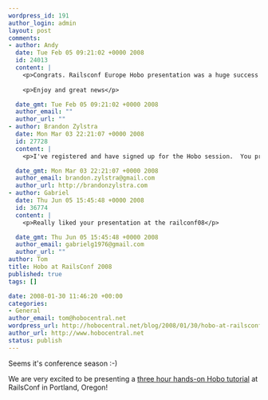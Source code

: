 ```yaml
--- 
wordpress_id: 191
author_login: admin
layout: post
comments: 
- author: Andy
  date: Tue Feb 05 09:21:02 +0000 2008
  id: 24013
  content: |
    <p>Congrats. Railsconf Europe Hobo presentation was a huge success in an hour, so 3 hours this year will be a dream. I just wish i was going to be there ;(</p>
    
    <p>Enjoy and great news</p>

  date_gmt: Tue Feb 05 09:21:02 +0000 2008
  author_email: ""
  author_url: ""
- author: Brandon Zylstra
  date: Mon Mar 03 22:21:07 +0000 2008
  id: 27728
  content: |
    <p>I've registered and have signed up for the Hobo session.  You presenting on Hobo was one of several things that pushed me over the edge of deciding to shell out the money and take off the time to go.  So I'm expecting great things!  no pressure, though ;)</p>

  date_gmt: Mon Mar 03 22:21:07 +0000 2008
  author_email: brandon.zylstra@gmail.com
  author_url: http://brandonzylstra.com
- author: Gabriel
  date: Thu Jun 05 15:45:48 +0000 2008
  id: 36774
  content: |
    <p>Really liked your presentation at the railconf08</p>

  date_gmt: Thu Jun 05 15:45:48 +0000 2008
  author_email: gabrielg1976@gmail.com
  author_url: ""
author: Tom
title: Hobo at RailsConf 2008
published: true
tags: []

date: 2008-01-30 11:46:20 +00:00
categories: 
- General
author_email: tom@hobocentral.net
wordpress_url: http://hobocentral.net/blog/2008/01/30/hobo-at-railsconf-2008/
author_url: http://www.hobocentral.net
status: publish
---
```

Seems it's conference season :-)

We are very excited to be presenting a [three hour hands-on Hobo tutorial](http://en.oreilly.com/rails2008/public/schedule/detail/1895) at RailsConf in Portland, Oregon!
